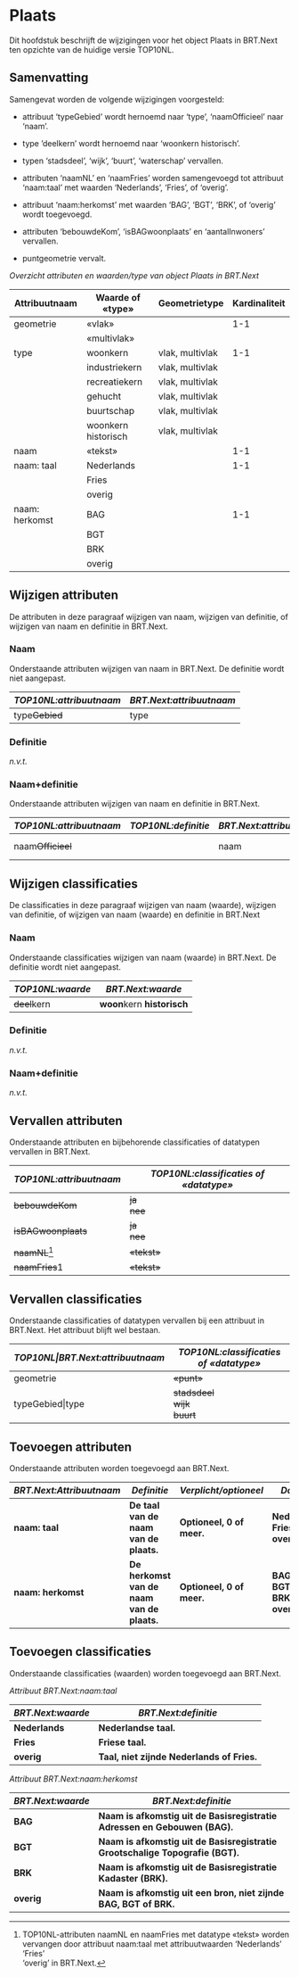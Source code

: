 Plaats
======

Dit hoofdstuk beschrijft de wijzigingen voor het object Plaats in BRT.Next ten
opzichte van de huidige versie TOP10NL.

Samenvatting
------------

Samengevat worden de volgende wijzigingen voorgesteld:

-   attribuut ‘typeGebied’ wordt hernoemd naar ‘type’, ‘naamOfficieel’ naar
    ‘naam’.

-   type ’deelkern’ wordt hernoemd naar ‘woonkern historisch’.

-   typen ‘stadsdeel’, ‘wijk’, ‘buurt’, ‘waterschap’ vervallen.

-   attributen ‘naamNL’ en ‘naamFries’ worden samengevoegd tot attribuut
    ‘naam:taal’ met waarden ‘Nederlands’, ‘Fries’, of ‘overig’.

-   attribuut ‘naam:herkomst’ met waarden ‘BAG’, ‘BGT’, ‘BRK’, of ‘overig’ wordt
    toegevoegd.

-   attributen ‘bebouwdeKom’, ‘isBAGwoonplaats’ en ‘aantalInwoners’ vervallen.

-   puntgeometrie vervalt.

*Overzicht attributen en waarden/type van object Plaats in BRT.Next*

| Attribuutnaam  | Waarde of «type»    | Geometrietype   | Kardinaliteit |
|----------------|---------------------|-----------------|---------------|
| geometrie      | «vlak»              |                 | 1-1           |
|                | «multivlak»         |                 |               |
| type           | woonkern            | vlak, multivlak | 1-1           |
|                | industriekern       | vlak, multivlak |               |
|                | recreatiekern       | vlak, multivlak |               |
|                | gehucht             | vlak, multivlak |               |
|                | buurtschap          | vlak, multivlak |               |
|                | woonkern historisch | vlak, multivlak |               |
| naam           | «tekst»             |                 | 1-1           |
| naam: taal     | Nederlands          |                 | 1-1           |
|                | Fries               |                 |               |
|                | overig              |                 |               |
| naam: herkomst | BAG                 |                 | 1-1           |
|                | BGT                 |                 |               |
|                | BRK                 |                 |               |
|                | overig              |                 |               |

Wijzigen attributen
-------------------

De attributen in deze paragraaf wijzigen van naam, wijzigen van definitie, of
wijzigen van naam en definitie in BRT.Next.

### Naam

Onderstaande attributen wijzigen van naam in BRT.Next. De definitie wordt niet
aangepast.

| *TOP10NL:attribuutnaam* | *BRT.Next:attribuutnaam* |
|-------------------------|--------------------------|
| type~~Gebied~~      | type                     |

### Definitie

*n.v.t.*

### Naam+definitie

Onderstaande attributen wijzigen van naam en definitie in BRT.Next.

| *TOP10NL:attribuutnaam* | *TOP10NL:definitie* | *BRT.Next:attribuutnaam* | *BRT.Next:definitie*   |
|-------------------------|---------------------|--------------------------|------------------------|
| naam~~Officieel~~   |                     | naam                     | De naam van de plaats. |

Wijzigen classificaties
-----------------------

De classificaties in deze paragraaf wijzigen van naam (waarde), wijzigen van
definitie, of wijzigen van naam (waarde) en definitie in BRT.Next

### Naam

Onderstaande classificaties wijzigen van naam (waarde) in BRT.Next. De definitie
wordt niet aangepast.

| *TOP10NL:waarde* | *BRT.Next:waarde*           |
|------------------|-----------------------------|
| ~~deel~~kern | **woon**kern **historisch** |

### Definitie

*n.v.t.*

### Naam+definitie

*n.v.t.*

Vervallen attributen
--------------------

Onderstaande attributen en bijbehorende classificaties of datatypen vervallen in
BRT.Next.

| *TOP10NL:attribuutnaam* | *TOP10NL:classificaties of «datatype»* |
|-------------------------|----------------------------------------|
| ~~bebouwdeKom~~     | ~~ja~~<br /> ~~nee~~                |
| ~~isBAGwoonplaats~~ | ~~ja~~<br /> ~~nee~~                |
| ~~naamNL~~[^1]      | ~~«tekst»~~                        |
| ~~naamFries~~1      | ~~«tekst»~~                        |

[^1]: TOP10NL-attributen naamNL en naamFries met datatype «tekst» worden
vervangen door attribuut naam:taal met attribuutwaarden ‘Nederlands’<br /> ‘Fries’<br />
‘overig’ in BRT.Next.

Vervallen classificaties
------------------------

Onderstaande classificaties of datatypen vervallen bij een attribuut in
BRT.Next. Het attribuut blijft wel bestaan.

| *TOP10NL\|BRT.Next:attribuutnaam* | *TOP10NL:classificaties of «datatype»*       |
|-----------------------------------|----------------------------------------------|
| geometrie                         | ~~«punt»~~                               |
| typeGebied\|type                  | ~~stadsdeel~~<br />~~wijk~~<br />~~buurt~~ |

Toevoegen attributen
--------------------

Onderstaande attributen worden toegevoegd aan BRT.Next.

| *BRT.Next:Attribuutnaam* | *Definitie*                                | *Verplicht/optioneel*     | *Domein*                      |
|--------------------------|--------------------------------------------|---------------------------|-------------------------------|
| **naam: taal**           | **De taal van de naam van de plaats.**     | **Optioneel, 0 of meer.** | **Nederlands<br />Fries<br />overig** |
| **naam: herkomst**       | **De herkomst van de naam van de plaats.** | **Optioneel, 0 of meer.** | **BAG<br />BGT<br />BRK<br />overig**     |

Toevoegen classificaties
------------------------

Onderstaande classificaties (waarden) worden toegevoegd aan BRT.Next.

*Attribuut BRT.Next:naam:taal*

| *BRT.Next:waarde* | *BRT.Next:definitie*                       |
|-------------------|--------------------------------------------|
| **Nederlands**    | **Nederlandse taal.**                      |
| **Fries**         | **Friese taal.**                           |
| **overig**        | **Taal, niet zijnde Nederlands of Fries.** |

*Attribuut BRT.Next:naam:herkomst*

| *BRT.Next:waarde* | *BRT.Next:definitie*                                                          |
|-------------------|-------------------------------------------------------------------------------|
| **BAG**           | **Naam is afkomstig uit de Basisregistratie Adressen en Gebouwen (BAG).**     |
| **BGT**           | **Naam is afkomstig uit de Basisregistratie Grootschalige Topografie (BGT).** |
| **BRK**           | **Naam is afkomstig uit de Basisregistratie Kadaster (BRK).**                 |
| **overig**        | **Naam is afkomstig uit een bron, niet zijnde BAG, BGT of BRK.**              |
